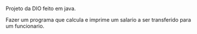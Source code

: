 Projeto da DIO feito em java.

Fazer um programa que calcula e imprime um salario a ser transferido para um funcionario.
